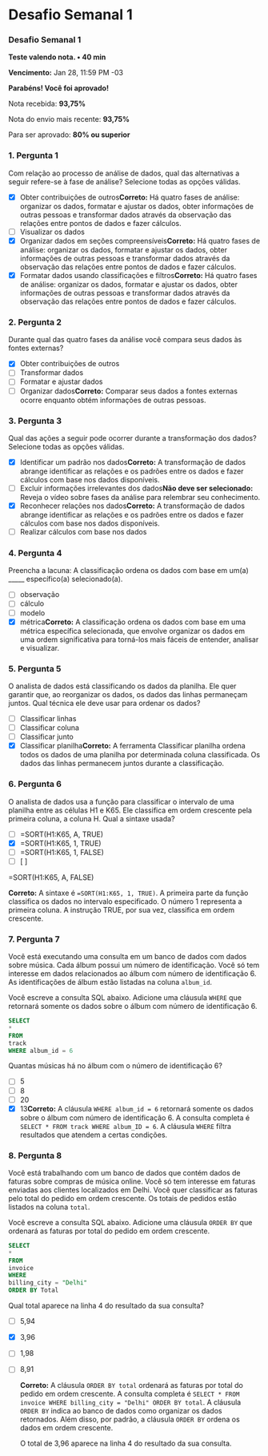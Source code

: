 # Desafio Semanal 1

### Desafio Semanal 1

**Teste valendo nota. • 40 min**

**Vencimento:** Jan 28, 11:59 PM -03

**Parabéns! Você foi aprovado!**

Nota recebida: **93,75%**

Nota do envio mais recente: **93,75%**

Para ser aprovado: **80% ou superior**

### 1. Pergunta 1

Com relação ao processo de análise de dados, qual das alternativas a seguir refere-se à fase de análise? Selecione todas as opções válidas.

- [x]  Obter contribuições de outros**Correto:** Há quatro fases de análise: organizar os dados, formatar e ajustar os dados, obter informações de outras pessoas e transformar dados através da observação das relações entre pontos de dados e fazer cálculos.
- [ ]  Visualizar os dados
- [x]  Organizar dados em seções compreensíveis**Correto:** Há quatro fases de análise: organizar os dados, formatar e ajustar os dados, obter informações de outras pessoas e transformar dados através da observação das relações entre pontos de dados e fazer cálculos.
- [x]  Formatar dados usando classificações e filtros**Correto:** Há quatro fases de análise: organizar os dados, formatar e ajustar os dados, obter informações de outras pessoas e transformar dados através da observação das relações entre pontos de dados e fazer cálculos.

### 2. Pergunta 2

Durante qual das quatro fases da análise você compara seus dados às fontes externas?

- [x]  Obter contribuições de outros
- [ ]  Transformar dados
- [ ]  Formatar e ajustar dados
- [ ]  Organizar dados**Correto:** Comparar seus dados a fontes externas ocorre enquanto obtém informações de outras pessoas.

### 3. Pergunta 3

Qual das ações a seguir pode ocorrer durante a transformação dos dados? Selecione todas as opções válidas.

- [x]  Identificar um padrão nos dados**Correto:** A transformação de dados abrange identificar as relações e os padrões entre os dados e fazer cálculos com base nos dados disponíveis.
- [ ]  Excluir informações irrelevantes dos dados**Não deve ser selecionado:** Reveja o vídeo sobre fases da análise para relembrar seu conhecimento.
- [x]  Reconhecer relações nos dados**Correto:** A transformação de dados abrange identificar as relações e os padrões entre os dados e fazer cálculos com base nos dados disponíveis.
- [ ]  Realizar cálculos com base nos dados

### 4. Pergunta 4

Preencha a lacuna: A classificação ordena os dados com base em um(a) _____ específico(a) selecionado(a).

- [ ]  observação
- [ ]  cálculo
- [ ]  modelo
- [x]  métrica**Correto:** A classificação ordena os dados com base em uma métrica específica selecionada, que envolve organizar os dados em uma ordem significativa para torná-los mais fáceis de entender, analisar e visualizar.

### 5. Pergunta 5

O analista de dados está classificando os dados da planilha. Ele quer garantir que, ao reorganizar os dados, os dados das linhas permaneçam juntos. Qual técnica ele deve usar para ordenar os dados?

- [ ]  Classificar linhas
- [ ]  Classificar coluna
- [ ]  Classificar junto
- [x]  Classificar planilha**Correto:** A ferramenta Classificar planilha ordena todos os dados de uma planilha por determinada coluna classificada. Os dados das linhas permanecem juntos durante a classificação.

### 6. Pergunta 6

O analista de dados usa a função para classificar o intervalo de uma planilha entre as células H1 e K65. Ele classifica em ordem crescente pela primeira coluna, a coluna H. Qual a sintaxe usada?

- [ ]  =SORT(H1:K65, A, TRUE)
- [x]  =SORT(H1:K65, 1, TRUE)
- [ ]  =SORT(H1:K65, 1, FALSE)
- [ ]  [ ]

=SORT(H1:K65, A, FALSE)

**Correto:** A sintaxe é `=SORT(H1:K65, 1, TRUE)`. A primeira parte da função classifica os dados no intervalo especificado. O número 1 representa a primeira coluna. A instrução TRUE, por sua vez, classifica em ordem crescente.

### 7. Pergunta 7

Você está executando uma consulta em um banco de dados com dados sobre música. Cada álbum possui um número de identificação. Você só tem interesse em dados relacionados ao álbum com número de identificação 6. As identificações de álbum estão listadas na coluna `album_id`.

Você escreve a consulta SQL abaixo. Adicione uma cláusula `WHERE` que retornará somente os dados sobre o álbum com número de identificação 6.

```sql
SELECT
*
FROM
track
WHERE album_id = 6

```

Quantas músicas há no álbum com o número de identificação 6?

- [ ]  5
- [ ]  8
- [ ]  20
- [x]  13**Correto:** A cláusula `WHERE album_id = 6` retornará somente os dados sobre o álbum com número de identificação 6. A consulta completa é `SELECT * FROM track WHERE album_ID = 6`. A cláusula `WHERE` filtra resultados que atendem a certas condições.

### 8. Pergunta 8

Você está trabalhando com um banco de dados que contém dados de faturas sobre compras de música online. Você só tem interesse em faturas enviadas aos clientes localizados em Delhi. Você quer classificar as faturas pelo total do pedido em ordem crescente. Os totais de pedidos estão listados na coluna `total`.

Você escreve a consulta SQL abaixo. Adicione uma cláusula `ORDER BY` que ordenará as faturas por total do pedido em ordem crescente.

```sql
SELECT
*
FROM
invoice
WHERE
billing_city = "Delhi"
ORDER BY Total

```

Qual total aparece na linha 4 do resultado da sua consulta?

- [ ]  5,94
- [x]  3,96
- [ ]  1,98
- [ ]  8,91
    
    **Correto:** A cláusula `ORDER BY total` ordenará as faturas por total do pedido em ordem crescente. A consulta completa é `SELECT * FROM invoice WHERE billing_city = "Delhi" ORDER BY total`. A cláusula `ORDER BY` indica ao banco de dados como organizar os dados retornados. Além disso, por padrão, a cláusula `ORDER BY` ordena os dados em ordem crescente.
    
    O total de 3,96 aparece na linha 4 do resultado da sua consulta.